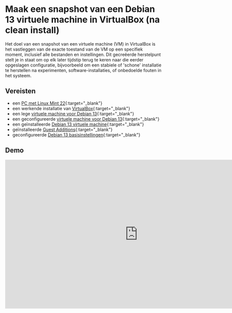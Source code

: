 # Maak een snapshot van een Debian 13 virtuele machine in VirtualBox (na clean install)

Het doel van een snapshot van een virtuele machine (VM) in VirtualBox is het vastleggen van de exacte toestand van de VM op een specifiek moment, inclusief alle bestanden en instellingen. Dit gecreëerde herstelpunt stelt je in staat om op elk later tijdstip terug te keren naar die eerder opgeslagen configuratie, bijvoorbeeld om een stabiele of 'schone' installatie te herstellen na experimenten, software-installaties, of onbedoelde fouten in het systeem.

## Vereisten
- een [PC met Linux Mint 22](../../tutorials/setup-windows11-linuxmint22-dual-boot-uefi/index.md ){:target="_blank"}
- een werkende installatie van [VirtualBox](../setup-virtualbox7-linuxmint22-oracledeb/index.md){:target="_blank"}
- een lege [virtuele machine voor Debian 13](../maak-debian13-vm-virtualbox/index.md){:target="_blank"}
- een geconfigureerde [virtuele machine voor Debian 13](../configureer-debian13-vm-virtualbox/index.md){:target="_blank"}
- een geïnstalleerde [Debian 13 virtuele machine](../installeer-debian13-os-vm-virtualbox/index.md){:target="_blank"}
- geïnstalleerde [Guest Additions](../installeer-guest-additions-debian13-os-vm-virtualbox/index.md){:target="_blank"}
- geconfigureerde [Debian 13 basisinstellingen](../configureer-debian13-os-vm-virtualbox/index.md){:target="_blank"}

## Demo
<iframe width="854" height="480" src="https://www.youtube.com/embed/cUqqHjvP6Q8?autoplay=0&loop=0&mute=0" title="YouTube video player" frameborder="0" allow="accelerometer; autoplay; clipboard-write; encrypted-media; gyroscope; picture-in-picture; web-share" referrerpolicy="strict-origin-when-cross-origin" allowfullscreen></iframe>